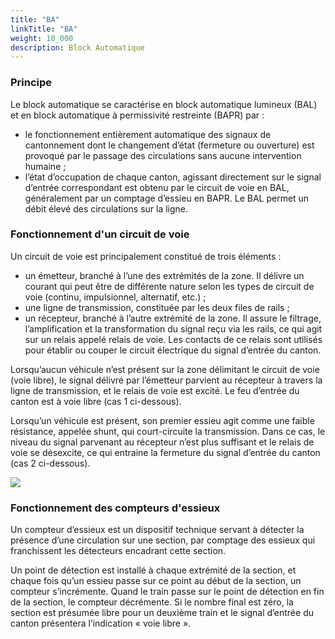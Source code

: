```yaml
---
title: "BA"
linkTitle: "BA"
weight: 10_000
description: Block Automatique
---
```


### Principe

Le block automatique se caractérise en block automatique lumineux (BAL) et en block automatique à permissivité restreinte (BAPR) par :
- le fonctionnement entièrement automatique des signaux de cantonnement dont le changement d’état (fermeture ou ouverture) est provoqué par le passage des circulations sans aucune intervention humaine ;
- l’état d’occupation de chaque canton, agissant directement sur le signal d’entrée correspondant est obtenu par le circuit de voie en BAL, généralement par un comptage d’essieu en BAPR.
  Le BAL permet un débit élevé des circulations sur la ligne.

### Fonctionnement d'un circuit de voie

Un circuit de voie est principalement constitué de trois éléments :
- un émetteur, branché à l’une des extrémités de la zone. Il délivre un courant qui peut être de différente nature selon les types de circuit de voie (continu, impulsionnel, alternatif, etc.) ;
- une ligne de transmission, constituée par les deux files de rails ;
- un récepteur, branché à l’autre extrémité de la zone. Il assure le filtrage, l’amplification et la transformation du signal reçu via les rails, ce qui agit sur un relais appelé relais de voie. Les contacts de ce relais sont utilisés pour établir ou couper le circuit électrique du signal d’entrée du canton.

Lorsqu’aucun véhicule n’est présent sur la zone délimitant le circuit de voie (voie libre), le signal délivré par l’émetteur parvient au récepteur à travers la ligne de transmission, et le relais de voie est excité. Le feu d’entrée du canton est à voie libre (cas 1 ci-dessous).

Lorsqu’un véhicule est présent, son premier essieu agit comme une faible résistance, appelée shunt, qui court-circuite la transmission. Dans ce cas, le niveau du signal parvenant au récepteur n’est plus suffisant et le relais de voie se désexcite, ce qui entraine la fermeture du signal d’entrée du canton (cas 2 ci-dessous).

![](/images/docs/railway-wiki/signalling/image-079.png)

### Fonctionnement des compteurs d'essieux

Un compteur d’essieux est un dispositif technique servant à détecter la présence d’une circulation sur une section, par
comptage des essieux qui franchissent les détecteurs encadrant cette section.

Un point de détection est installé à chaque extrémité de la section, et chaque fois qu’un essieu passe sur ce point au
début de la section, un compteur s’incrémente. Quand le train passe sur le point de détection en fin de la section, le
compteur décrémente. Si le nombre final est zéro, la section est présumée libre pour un deuxième train et le signal
d’entrée du canton présentera l’indication « voie libre ».

